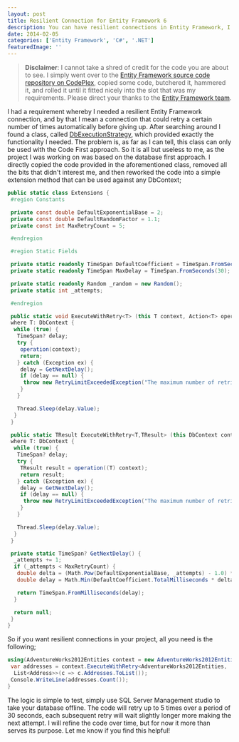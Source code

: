 ```yaml
---
layout: post
title: Resilient Connection for Entity Framework 6
description: You can have resilient connections in Entity Framework, I mean a connection that could retry a certain number of times automatically before giving up.
date: 2014-02-05
categories: ['Entity Framework', 'C#', '.NET']
featuredImage: ''
---
```


> **Disclaimer**: I cannot take a shred of credit for the code you are about to see. I simply went over to the [Entity Framework source code repository on CodePlex](http://entityframework.codeplex.com/SourceControl/latest 'Entity Framework'), copied some code, butchered it, hammered it, and rolled it until it fitted nicely into the slot that was my requirements. Please direct your thanks to the [Entity Framework team](http://entityframework.codeplex.com/team/view 'Entity Framework Team').

I had a requirement whereby I needed a resilient Entity Framework connection, and by that I mean a connection that could retry a certain number of times automatically before giving up. After searching around I found a class, called [DbExecutionStrategy](http://entityframework.codeplex.com/SourceControl/latest#src/EntityFramework/Infrastructure/DbExecutionStrategy.cs 'DbExecutionStrategy'), which provided exactly the functionality I needed. The problem is, as far as I can tell, this class can only be used with the Code First approach. So it is all but useless to me, as the project I was working on was based on the database first approach. I directly copied the code provided in the aforementioned class, removed all the bits that didn't interest me, and then reworked the code into a simple extension method that can be used against any DbContext;

```csharp
public static class Extensions {
 #region Constants

 private const double DefaultExponentialBase = 2;
 private const double DefaultRandomFactor = 1.1;
 private const int MaxRetryCount = 5;

 #endregion

 #region Static Fields

 private static readonly TimeSpan DefaultCoefficient = TimeSpan.FromSeconds(1);
 private static readonly TimeSpan MaxDelay = TimeSpan.FromSeconds(30);

 private static readonly Random _random = new Random();
 private static int _attempts;

 #endregion

 public static void ExecuteWithRetry<T> (this T context, Action<T> operation)
 where T: DbContext {
  while (true) {
   TimeSpan? delay;
   try {
    operation(context);
    return;
   } catch (Exception ex) {
    delay = GetNextDelay();
    if (delay == null) {
     throw new RetryLimitExceededException("The maximum number of retries has been reached", ex);
    }
   }

   Thread.Sleep(delay.Value);
  }
 }

 public static TResult ExecuteWithRetry<T,TResult> (this DbContext context, Func<T,TResult> operation)
 where T: DbContext {
  while (true) {
   TimeSpan? delay;
   try {
    TResult result = operation((T) context);
    return result;
   } catch (Exception ex) {
    delay = GetNextDelay();
    if (delay == null) {
     throw new RetryLimitExceededException("The maximum number of retries has been reached", ex);
    }
   }

   Thread.Sleep(delay.Value);
  }
 }

 private static TimeSpan? GetNextDelay() {
  _attempts += 1;
  if (_attempts < MaxRetryCount) {
   double delta = (Math.Pow(DefaultExponentialBase, _attempts) - 1.0) * (1.0 + _random.NextDouble() * (DefaultRandomFactor - 1.0));
   double delay = Math.Min(DefaultCoefficient.TotalMilliseconds * delta, MaxDelay.TotalMilliseconds);

   return TimeSpan.FromMilliseconds(delay);
  }

  return null;
 }
}
```

So if you want resilient connections in your project, all you need is the following;

```csharp
using(AdventureWorks2012Entities context = new AdventureWorks2012Entities()) {
 var addresses = context.ExecuteWithRetry<AdventureWorks2012Entities,
  List<Address>>(c => c.Addresses.ToList());
 Console.WriteLine(addresses.Count());
}
```

The logic is simple to test, simply use SQL Server Management studio to take your database offline. The code will retry up to 5 times over a period of 30 seconds, each subsequent retry will wait slightly longer more making the next attempt. I will refine the code over time, but for now it more than serves its purpose. Let me know if you find this helpful!
